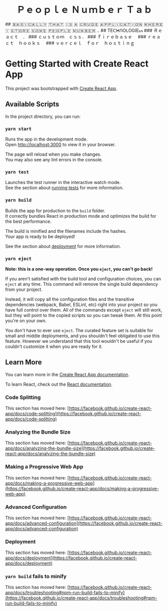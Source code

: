 <h1 align="center"> Ｐｅｏｐｌｅ Ｎｕｍｂｅｒ Ｔａｂ </h1> 
## 🇧‌🇦‌🇸‌🇮‌🇨‌🇦‌🇱‌🇱‌🇾‌ 🇹‌🇭‌🇦‌🇹‌ 🇮‌🇸‌ 🇦‌ 🇨‌🇷‌🇺‌🇩‌🇪‌ 🇦‌🇵‌🇵‌🇱‌🇮‌🇨‌🇦‌🇹‌🇮‌🇴‌🇳‌ 🇼‌🇭‌🇪‌🇷‌🇪‌ 🇮‌ 🇸‌🇹‌🇴‌🇷‌🇪‌ 🇸‌🇴‌🇲‌🇪‌ 🇵‌🇪‌🇴‌🇵‌🇱‌🇪‌ 🇳‌🇺‌🇲‌🇧‌🇪‌🇷‌ .. 
## TEᑕᕼᑎOᒪOGIEᔕ
### Ｒｅａｃｔ　．
### ｃｕｓｔｏｍ　ｃｓｓ．
### ｆｉｒｅｂａｓｅ　
### ｒｅａｃｔ　ｈｏｏｋｓ　
### ｖｅｒｃｅｌ　ｆｏｒ　ｈｏｓｔｉｎｇ


# Getting Started with Create React App

This project was bootstrapped with [Create React App](https://github.com/facebook/create-react-app).

## Available Scripts

In the project directory, you can run:

### `yarn start`

Runs the app in the development mode.\
Open [http://localhost:3000](http://localhost:3000) to view it in your browser.

The page will reload when you make changes.\
You may also see any lint errors in the console.

### `yarn test`

Launches the test runner in the interactive watch mode.\
See the section about [running tests](https://facebook.github.io/create-react-app/docs/running-tests) for more information.

### `yarn build`

Builds the app for production to the `build` folder.\
It correctly bundles React in production mode and optimizes the build for the best performance.

The build is minified and the filenames include the hashes.\
Your app is ready to be deployed!

See the section about [deployment](https://facebook.github.io/create-react-app/docs/deployment) for more information.

### `yarn eject`

**Note: this is a one-way operation. Once you `eject`, you can't go back!**

If you aren't satisfied with the build tool and configuration choices, you can `eject` at any time. This command will remove the single build dependency from your project.

Instead, it will copy all the configuration files and the transitive dependencies (webpack, Babel, ESLint, etc) right into your project so you have full control over them. All of the commands except `eject` will still work, but they will point to the copied scripts so you can tweak them. At this point you're on your own.

You don't have to ever use `eject`. The curated feature set is suitable for small and middle deployments, and you shouldn't feel obligated to use this feature. However we understand that this tool wouldn't be useful if you couldn't customize it when you are ready for it.

## Learn More

You can learn more in the [Create React App documentation](https://facebook.github.io/create-react-app/docs/getting-started).

To learn React, check out the [React documentation](https://reactjs.org/).

### Code Splitting

This section has moved here: [https://facebook.github.io/create-react-app/docs/code-splitting](https://facebook.github.io/create-react-app/docs/code-splitting)

### Analyzing the Bundle Size

This section has moved here: [https://facebook.github.io/create-react-app/docs/analyzing-the-bundle-size](https://facebook.github.io/create-react-app/docs/analyzing-the-bundle-size)

### Making a Progressive Web App

This section has moved here: [https://facebook.github.io/create-react-app/docs/making-a-progressive-web-app](https://facebook.github.io/create-react-app/docs/making-a-progressive-web-app)

### Advanced Configuration

This section has moved here: [https://facebook.github.io/create-react-app/docs/advanced-configuration](https://facebook.github.io/create-react-app/docs/advanced-configuration)

### Deployment

This section has moved here: [https://facebook.github.io/create-react-app/docs/deployment](https://facebook.github.io/create-react-app/docs/deployment)

### `yarn build` fails to minify

This section has moved here: [https://facebook.github.io/create-react-app/docs/troubleshooting#npm-run-build-fails-to-minify](https://facebook.github.io/create-react-app/docs/troubleshooting#npm-run-build-fails-to-minify)
